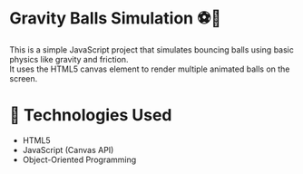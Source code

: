# Gravity Balls Simulation ⚽🎯

This is a simple JavaScript project that simulates bouncing balls using basic physics like gravity and friction.  
It uses the HTML5 canvas element to render multiple animated balls on the screen.


# 🧰 Technologies Used

- HTML5
- JavaScript (Canvas API)
- Object-Oriented Programming
